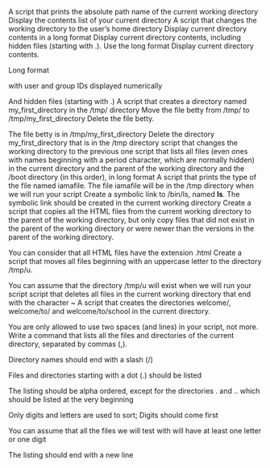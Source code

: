 A  script that prints the absolute path name of the current working directory
Display the contents list of your current directory
A script that changes the working directory to the user’s home directory
Display current directory contents in a long format
Display current directory contents, including hidden files (starting with .). Use the long format
Display current directory contents.



Long format

with user and group IDs displayed numerically

And hidden files (starting with .)
A script that creates a directory named my_first_directory in the /tmp/ directory
Move the file betty from /tmp/ to /tmp/my_first_directory
Delete the file betty.



The file betty is in /tmp/my_first_directory
Delete the directory my_first_directory that is in the /tmp directory
script that changes the working directory to the previous one
script that lists all files (even ones with names beginning with a period character, which are normally hidden) in the current directory and the parent of the working directory and the /boot directory (in this order), in long format
A script that prints the type of the file named iamafile. The file iamafile will be in the /tmp directory when we will run your script
Create a symbolic link to /bin/ls, named __ls__. The symbolic link should be created in the current working directory
Create a script that copies all the HTML files from the current working directory to the parent of the working directory, but only copy files that did not exist in the parent of the working directory or were newer than the versions in the parent of the working directory.



You can consider that all HTML files have the extension .html
Create a script that moves all files beginning with an uppercase letter to the directory /tmp/u.



You can assume that the directory /tmp/u will exist when we will run your script
script that deletes all files in the current working directory that end with the character ~
A script that creates the directories welcome/, welcome/to/ and welcome/to/school in the current directory.



You are only allowed to use two spaces (and lines) in your script, not more.
Write a command that lists all the files and directories of the current directory, separated by commas (,).



Directory names should end with a slash (/)

Files and directories starting with a dot (.) should be listed

The listing should be alpha ordered, except for the directories . and .. which should be listed at the very beginning

Only digits and letters are used to sort; Digits should come first

You can assume that all the files we will test with will have at least one letter or one digit

The listing should end with a new line
